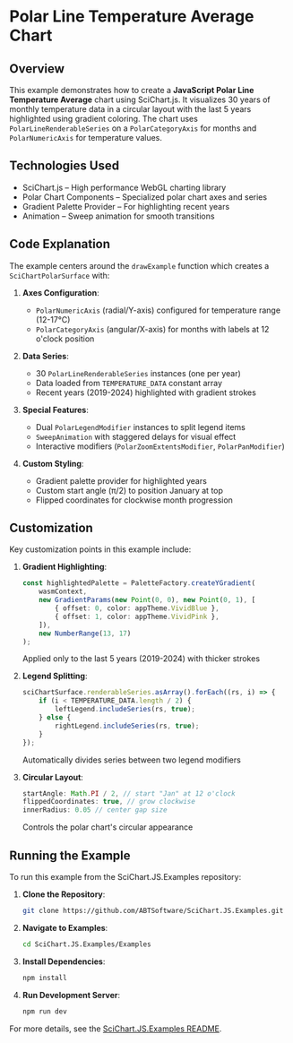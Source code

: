 # Polar Line Temperature Average Chart

## Overview

This example demonstrates how to create a **JavaScript Polar Line Temperature Average** chart using SciChart.js. It visualizes 30 years of monthly temperature data in a circular layout with the last 5 years highlighted using gradient coloring. The chart uses `PolarLineRenderableSeries` on a `PolarCategoryAxis` for months and `PolarNumericAxis` for temperature values.

## Technologies Used

-   SciChart.js – High performance WebGL charting library
-   Polar Chart Components – Specialized polar chart axes and series
-   Gradient Palette Provider – For highlighting recent years
-   Animation – Sweep animation for smooth transitions

## Code Explanation

The example centers around the `drawExample` function which creates a `SciChartPolarSurface` with:

1. **Axes Configuration**:

    - `PolarNumericAxis` (radial/Y-axis) configured for temperature range (12-17°C)
    - `PolarCategoryAxis` (angular/X-axis) for months with labels at 12 o'clock position

2. **Data Series**:

    - 30 `PolarLineRenderableSeries` instances (one per year)
    - Data loaded from `TEMPERATURE_DATA` constant array
    - Recent years (2019-2024) highlighted with gradient strokes

3. **Special Features**:

    - Dual `PolarLegendModifier` instances to split legend items
    - `SweepAnimation` with staggered delays for visual effect
    - Interactive modifiers (`PolarZoomExtentsModifier`, `PolarPanModifier`)

4. **Custom Styling**:
    - Gradient palette provider for highlighted years
    - Custom start angle (π/2) to position January at top
    - Flipped coordinates for clockwise month progression

## Customization

Key customization points in this example include:

1. **Gradient Highlighting**:

    ```typescript
    const highlightedPalette = PaletteFactory.createYGradient(
        wasmContext,
        new GradientParams(new Point(0, 0), new Point(0, 1), [
            { offset: 0, color: appTheme.VividBlue },
            { offset: 1, color: appTheme.VividPink },
        ]),
        new NumberRange(13, 17)
    );
    ```

    Applied only to the last 5 years (2019-2024) with thicker strokes

2. **Legend Splitting**:

    ```typescript
    sciChartSurface.renderableSeries.asArray().forEach((rs, i) => {
        if (i < TEMPERATURE_DATA.length / 2) {
            leftLegend.includeSeries(rs, true);
        } else {
            rightLegend.includeSeries(rs, true);
        }
    });
    ```

    Automatically divides series between two legend modifiers

3. **Circular Layout**:
    ```typescript
    startAngle: Math.PI / 2, // start "Jan" at 12 o'clock
    flippedCoordinates: true, // grow clockwise
    innerRadius: 0.05 // center gap size
    ```
    Controls the polar chart's circular appearance

## Running the Example

To run this example from the SciChart.JS.Examples repository:

1. **Clone the Repository**:

    ```bash
    git clone https://github.com/ABTSoftware/SciChart.JS.Examples.git
    ```

2. **Navigate to Examples**:

    ```bash
    cd SciChart.JS.Examples/Examples
    ```

3. **Install Dependencies**:

    ```bash
    npm install
    ```

4. **Run Development Server**:
    ```bash
    npm run dev
    ```

For more details, see the [SciChart.JS.Examples README](https://github.com/ABTSoftware/SciChart.JS.Examples/blob/master/README.md).
